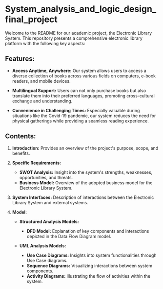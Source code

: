 # System_analysis_and_logic_design_final_project

Welcome to the README for our academic project, the Electronic Library System. This repository presents a comprehensive electronic library platform with the following key aspects:

## Features:

- **Access Anytime, Anywhere:** Our system allows users to access a diverse collection of books across various fields on computers, e-book readers, and mobile devices.

- **Multilingual Support:** Users can not only purchase books but also translate them into their preferred languages, promoting cross-cultural exchange and understanding.

- **Convenience in Challenging Times:** Especially valuable during situations like the Covid-19 pandemic, our system reduces the need for physical gatherings while providing a seamless reading experience.

## Contents:

1. **Introduction:** Provides an overview of the project's purpose, scope, and benefits.
   
2. **Specific Requirements:**
   - **SWOT Analysis:** Insight into the system's strengths, weaknesses, opportunities, and threats.
   - **Business Model:** Overview of the adopted business model for the Electronic Library System.

3. **System Interfaces:** Description of interactions between the Electronic Library System and external systems.

4. **Model:**
   - **Structured Analysis Models:**
     - **DFD Model:** Explanation of key components and interactions depicted in the Data Flow Diagram model.
   
   - **UML Analysis Models:**
     - **Use Case Diagrams:** Insights into system functionalities through Use Case diagrams.
     - **Sequence Diagrams:** Visualizing interactions between system components.
     - **Activity Diagrams:** Illustrating the flow of activities within the system.
